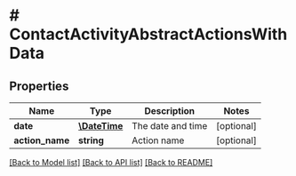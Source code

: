 # # ContactActivityAbstractActionsWithData

## Properties

Name | Type | Description | Notes
------------ | ------------- | ------------- | -------------
**date** | [**\DateTime**](\DateTime.md) | The date and time | [optional] 
**action_name** | **string** | Action name | [optional] 

[[Back to Model list]](../../README.md#documentation-for-models) [[Back to API list]](../../README.md#documentation-for-api-endpoints) [[Back to README]](../../README.md)


